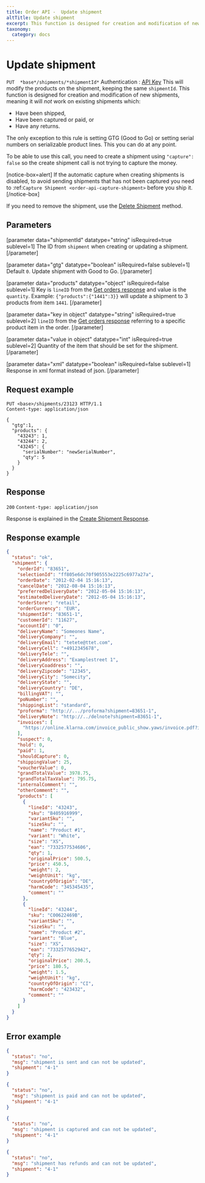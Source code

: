 ```yaml
---
title: Order API -  Update shipment
altTitle: Update shipment
excerpt: This function is designed for creation and modification of new shipments.
taxonomy:
  category: docs
---
```


# Update shipment

`PUT  *base*/shipments/*shipmentId*`
Authentication : [API Key](/api-references/api-intro#authentication)
This will modify the products on the shipment, keeping the same `shipmentId`. This function is designed for creation and modification of new shipments, meaning it will *not* work on existing shipments which:

* Have been shipped,
* Have been captured or paid, or
* Have any returns.

The only exception to this rule is setting GTG (Good to Go) or setting serial numbers on serializable product lines. This you can do at any point.

To be able to use this call, you need to create a shipment using `"capture": false` so the create shipment call is not trying to capture the money.

[notice-box=alert]
If the automatic capture when creating shipments is disabled, to avoid sending shipments that has not been captured you need to :ref:`Capture Shipment <order-api-capture-shipment>` before you ship it.
[/notice-box]

If you need to remove the shipment, use the [Delete Shipment](/api-references/order-api/api-reference/delete-shipment) method.

## Parameters

[parameter data="shipmentId" datatype="string" isRequired=true sublevel=1]
The ID from ``shipment`` when creating or updating a shipment.
[/parameter]

[parameter data="gtg" datatype="boolean" isRequired=false sublevel=1]
Default ``0``. Update shipment with Good to Go.
[/parameter]

[parameter data="products" datatype="object" isRequired=false sublevel=1]
Key is ``lineID`` from the [Get orders response](/api-references/order-api/api-reference/get-orders#response) and value is the ``quantity``.
Example: ``{"products":{"1441":3}}`` will update a shipment to 3 products from item ``1441``.
[/parameter]

[parameter data="key in object" datatype="string" isRequired=true sublevel=2]
``lineID`` from the [Get orders response](/api-references/order-api/api-reference/get-orders#response) referring to a specific product item in the order.
[/parameter]

[parameter data="value in object" datatype="int" isRequired=true sublevel=2]
Quantity of the item that should be set for the shipment.
[/parameter]

[parameter data="xml" datatype="boolean" isRequired=false sublevel=1]
Response in xml format instead of json.
[/parameter]

## Request example

```http
PUT <base>/shipments/23123 HTTP/1.1
Content-type: application/json

{
  "gtg":1,
  "products": {
    "43243": 1,
    "43244": 2,
    "43245": {
      "serialNumber": "newSerialNumber",
      "qty": 5
    }
  }
}
```

## Response

`200` `Content-type: application/json`

Response is explained in the [Create Shipment Response](/api-references/order-api/api-reference/create-shipment).

## Response example

```json
{
  "status": "ok",
  "shipment": {
    "orderId": "83651",
    "selectionId": "ff805e6dc70f905553e2225c6977a27a",
    "orderDate": "2012-02-04 15:16:13",
    "cancelDate": "2012-08-04 15:16:13",
    "preferredDeliveryDate": "2012-05-04 15:16:13",
    "estimatedDeliveryDate": "2012-05-04 15:16:13",
    "orderStore": "retail",
    "orderCurrency": "EUR",
    "shipmentId": "83651-1",
    "customerId": "11627",
    "accountId": "0",
    "deliveryName": "Someones Name",
    "deliveryCompany": "",
    "deliveryEmail": "tetete@ttet.com",
    "deliveryCell": "+4912345678",
    "deliveryTele": "",
    "deliveryAddress": "Examplestreet 1",
    "deliveryCoaddress": "",
    "deliveryZipcode": "12345",
    "deliveryCity": "Somecity",
    "deliveryState": "",
    "deliveryCountry": "DE",
    "billingVAT": "",
    "poNumber": "",
    "shippingList": "standard",
    "proforma": "http://.../proforma?shipment=83651-1",
    "deliveryNote": "http://../delnote?shipment=83651-1",
    "invoices": [
      "https://online.klarna.com/invoice_public_show.yaws/invoice.pdf?invno=<>&orgno="
    ],
    "suspect": 0,
    "hold": 0,
    "paid": 1,
    "shouldCapture": 0,
    "shippingValue": 25,
    "voucherValue": 0,
    "grandTotalValue": 3978.75,
    "grandTotalTaxValue": 795.75,
    "internalComment": "",
    "otherComment": "",
    "products": [
      {
        "lineId": "43243",
        "sku": "B405916999",
        "variantSku": "",
        "sizeSku": "",
        "name": "Product #1",
        "variant": "White",
        "size": "XS",
        "ean": "7332577534606",
        "qty": 1,
        "originalPrice": 500.5,
        "price": 450.5,
        "weight": 2,
        "weightUnit": "kg",
        "countryOfOrigin": "DE",
        "harmCode": "345345435",
        "comment": ""
      },
      {
        "lineId": "43244",
        "sku": "C00622469B",
        "variantSku": "",
        "sizeSku": "",
        "name": "Product #2",
        "variant": "Blue",
        "size": "XS",
        "ean": "7332577652942",
        "qty": 2,
        "originalPrice": 200.5,
        "price": 180.5,
        "weight": 1.5,
        "weightUnit": "kg",
        "countryOfOrigin": "CI",
        "harmCode": "423432",
        "comment": ""
      }
    ]
  }
}
```



## Error example

```json
{
  "status": "no",
  "msg": "shipment is sent and can not be updated",
  "shipment": "4-1"
}
```

```json
{
  "status": "no",
  "msg": "shipment is paid and can not be updated",
  "shipment": "4-1"
}
```

```json
{
  "status": "no",
  "msg": "shipment is captured and can not be updated",
  "shipment": "4-1"
}
```

```json
{
  "status": "no",
  "msg": "shipment has refunds and can not be updated", 
  "shipment": "4-1"
}
```
